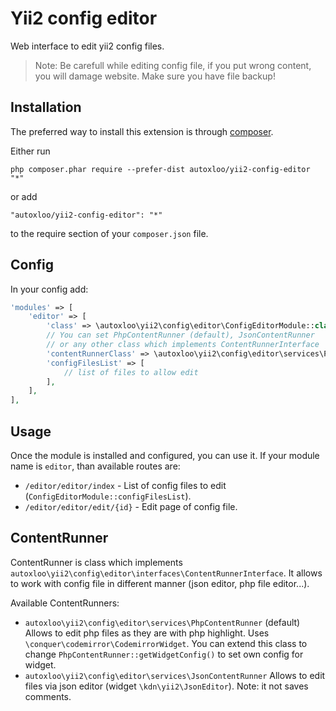 Yii2 config editor
==================
Web interface to edit yii2 config files.

> Note: Be carefull while editing config file, if you put wrong content, you will damage website. Make sure you have file backup! 

Installation
------------

The preferred way to install this extension is through [composer](http://getcomposer.org/download/).

Either run

```
php composer.phar require --prefer-dist autoxloo/yii2-config-editor "*"
```

or add

```
"autoxloo/yii2-config-editor": "*"
```

to the require section of your `composer.json` file.

Config
------

In your config add:

```php
'modules' => [
    'editor' => [
        'class' => \autoxloo\yii2\config\editor\ConfigEditorModule::class,
        // You can set PhpContentRunner (default), JsonContentRunner 
        // or any other class which implements ContentRunnerInterface 
        'contentRunnerClass' => \autoxloo\yii2\config\editor\services\PhpContentRunner::class, // default
        'configFilesList' => [
            // list of files to allow edit
        ],
    ],
],
```

Usage
-----

Once the module is installed and configured, you can use it.
If your module name is `editor`, than available routes are:

* `/editor/editor/index` - List of config files to edit (`ConfigEditorModule::configFilesList`).
* `/editor/editor/edit/{id}` - Edit page of config file.

ContentRunner
-------------

ContentRunner is class which implements `autoxloo\yii2\config\editor\interfaces\ContentRunnerInterface`.
It allows to work with config file in different manner (json editor, php file editor...).

Available ContentRunners:

* `autoxloo\yii2\config\editor\services\PhpContentRunner` (default) Allows to edit 
php files as they are with php highlight. Uses `\conquer\codemirror\CodemirrorWidget`. 
You can extend this class to change `PhpContentRunner::getWidgetConfig()` 
to set own config for widget.
* `autoxloo\yii2\config\editor\services\JsonContentRunner` Allows to edit
files via json editor (widget `\kdn\yii2\JsonEditor`). 
Note: it not saves comments.
